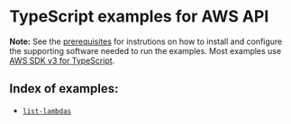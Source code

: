 # TypeScript examples for AWS API

**Note:** See the [prerequisites](./HOWTO.md) for instrutions on how to install and configure the supporting software needed to run the examples. Most examples use [AWS SDK v3 for TypeScript](https://docs.aws.amazon.com/AWSJavaScriptSDK/v3/latest/index.html).

## Index of examples:

* [`list-lambdas`](./lambda/list-lambdas)